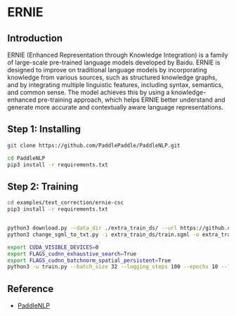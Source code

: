# ERNIE

## Introduction

ERNIE (Enhanced Representation through Knowledge Integration) is a family of large-scale pre-trained language models
developed by Baidu. ERNIE is designed to improve on traditional language models by incorporating knowledge from various
sources, such as structured knowledge graphs, and by integrating multiple linguistic features, including syntax,
semantics, and common sense. The model achieves this by using a knowledge-enhanced pre-training approach, which helps
ERNIE better understand and generate more accurate and contextually aware language representations.

## Step 1: Installing

```sh
git clone https://github.com/PaddlePaddle/PaddleNLP.git
```

```sh
cd PaddleNLP
pip3 install -r requirements.txt
```

## Step 2: Training

```sh
cd examples/text_correction/ernie-csc
pip3 install -r requirements.txt


python3 download.py --data_dir ./extra_train_ds/ --url https://github.com/wdimmy/Automatic-Corpus-Generation/raw/master/corpus/train.sgml
python3 change_sgml_to_txt.py -i extra_train_ds/train.sgml -o extra_train_ds/train.txt

export CUDA_VISIBLE_DEVICES=0
export FLAGS_cudnn_exhaustive_search=True
export FLAGS_cudnn_batchnorm_spatial_persistent=True
python3 -u train.py --batch_size 32 --logging_steps 100 --epochs 10 --learning_rate 5e-5 --model_name_or_path ernie-1.0 --output_dir ./checkpoints/ --extra_train_ds_dir ./extra_train_ds/ --max_seq_length 192
```

## Reference

- [PaddleNLP](https://github.com/PaddlePaddle/PaddleNLP)
